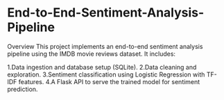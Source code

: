 # End-to-End-Sentiment-Analysis-Pipeline

Overview
This project implements an end-to-end sentiment analysis pipeline using the IMDB movie reviews dataset. It includes:

1.Data ingestion and database setup (SQLite).
2.Data cleaning and exploration.
3.Sentiment classification using Logistic Regression with TF-IDF features.
4.A Flask API to serve the trained model for sentiment prediction.




